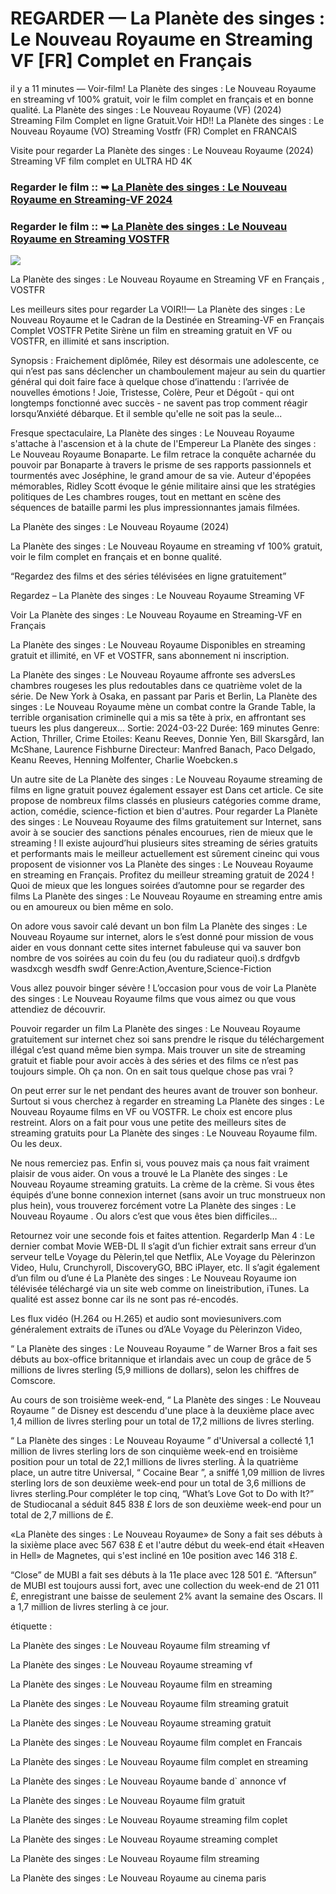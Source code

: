 # REGARDER — La Planète des singes : Le Nouveau Royaume en Streaming VF [FR] Complet en Français

il y a 11 minutes — Voir-film! La Planète des singes : Le Nouveau Royaume en streaming vf 100% gratuit, voir le film complet en français et en bonne qualité. La Planète des singes : Le Nouveau Royaume (VF) (2024) Streaming Film Complet en ligne Gratuit.Voir HD!! La Planète des singes : Le Nouveau Royaume (VO) Streaming Vostfr (FR) Complet en FRANCAIS

Visite pour regarder La Planète des singes : Le Nouveau Royaume (2024) Streaming VF film complet en ULTRA HD 4K

### Regarder le film :: ➥ [La Planète des singes : Le Nouveau Royaume en Streaming-VF 2024](https://t.co/Aqc2biH86e)

### Regarder le film :: ➥ [La Planète des singes : Le Nouveau Royaume en Streaming VOSTFR](https://t.co/Aqc2biH86e)

<p dir="auto"><a href="https://t.co/Aqc2biH86e" title="GOMOVIES" rel="nofollow"><img src="https://i.imgur.com/jhNGoEt.gif" style="max-width: 100%;"></a></p>

La Planète des singes : Le Nouveau Royaume en Streaming VF en Français , VOSTFR

Les meilleurs sites pour regarder La VOIR!!— La Planète des singes : Le Nouveau Royaume et le Cadran de la Destinée en Streaming-VF en Français Complet VOSTFR Petite Sirène un film en streaming gratuit en VF ou VOSTFR, en illimité et sans inscription.

Synopsis : Fraichement diplômée, Riley est désormais une adolescente, ce qui n’est pas sans déclencher un chamboulement majeur au sein du quartier général qui doit faire face à quelque chose d’inattendu : l’arrivée de nouvelles émotions ! Joie, Tristesse, Colère, Peur et Dégoût - qui ont longtemps fonctionné avec succès - ne savent pas trop comment réagir lorsqu’Anxiété débarque. Et il semble qu'elle ne soit pas la seule...

Fresque spectaculaire, La Planète des singes : Le Nouveau Royaume s'attache à l'ascension et à la chute de l'Empereur La Planète des singes : Le Nouveau Royaume Bonaparte. Le film retrace la conquête acharnée du pouvoir par Bonaparte à travers le prisme de ses rapports passionnels et tourmentés avec Joséphine, le grand amour de sa vie. Auteur d'épopées mémorables, Ridley Scott évoque le génie militaire ainsi que les stratégies politiques de Les chambres rouges, tout en mettant en scène des séquences de bataille parmi les plus impressionnantes jamais filmées.

La Planète des singes : Le Nouveau Royaume (2024)

La Planète des singes : Le Nouveau Royaume en streaming vf 100% gratuit, voir le film complet en français et en bonne qualité.

“Regardez des films et des séries télévisées en ligne gratuitement”

Regardez – La Planète des singes : Le Nouveau Royaume Streaming VF

Voir La Planète des singes : Le Nouveau Royaume en Streaming-VF en Français

La Planète des singes : Le Nouveau Royaume Disponibles en streaming gratuit et illimité, en VF et VOSTFR, sans abonnement ni inscription.

La Planète des singes : Le Nouveau Royaume affronte ses adversLes chambres rougeses les plus redoutables dans ce quatrième volet de la série. De New York à Osaka, en passant par Paris et Berlin, La Planète des singes : Le Nouveau Royaume mène un combat contre la Grande Table, la terrible organisation criminelle qui a mis sa tête à prix, en affrontant ses tueurs les plus dangereux... Sortie: 2024-03-22 Durée: 169 minutes Genre: Action, Thriller, Crime Etoiles: Keanu Reeves, Donnie Yen, Bill Skarsgård, Ian McShane, Laurence Fishburne Directeur: Manfred Banach, Paco Delgado, Keanu Reeves, Henning Molfenter, Charlie Woebcken.s

Un autre site de La Planète des singes : Le Nouveau Royaume streaming de films en ligne gratuit pouvez également essayer est Dans cet article. Ce site propose de nombreux films classés en plusieurs catégories comme drame, action, comédie, science-fiction et bien d'autres. Pour regarder La Planète des singes : Le Nouveau Royaume des films gratuitement sur Internet, sans avoir à se soucier des sanctions pénales encourues, rien de mieux que le streaming ! Il existe aujourd’hui plusieurs sites streaming de séries gratuits et performants mais le meilleur actuellement est sûrement cineinc qui vous proposent de visionner vos La Planète des singes : Le Nouveau Royaume en streaming en Français. Profitez du meilleur streaming gratuit de 2024 ! Quoi de mieux que les longues soirées d’automne pour se regarder des films La Planète des singes : Le Nouveau Royaume en streaming entre amis ou en amoureux ou bien même en solo.

On adore vous savoir calé devant un bon film La Planète des singes : Le Nouveau Royaume sur internet, alors le s’est donné pour mission de vous aider en vous donnant cette sites internet fabuleuse qui va sauver bon nombre de vos soirées au coin du feu (ou du radiateur quoi).s drdfgvb wasdxcgh wesdfh swdf Genre:Action,Aventure,Science-Fiction

Vous allez pouvoir binger sévère ! L’occasion pour vous de voir La Planète des singes : Le Nouveau Royaume films que vous aimez ou que vous attendiez de découvrir.

Pouvoir regarder un film La Planète des singes : Le Nouveau Royaume gratuitement sur internet chez soi sans prendre le risque du téléchargement illégal c’est quand même bien sympa. Mais trouver un site de streaming gratuit et fiable pour avoir accès à des séries et des films ce n’est pas toujours simple. Oh ça non. On en sait tous quelque chose pas vrai ?

On peut errer sur le net pendant des heures avant de trouver son bonheur. Surtout si vous cherchez à regarder en streaming La Planète des singes : Le Nouveau Royaume films en VF ou VOSTFR. Le choix est encore plus restreint. Alors on a fait pour vous une petite des meilleurs sites de streaming gratuits pour La Planète des singes : Le Nouveau Royaume film. Ou les deux.

Ne nous remerciez pas. Enfin si, vous pouvez mais ça nous fait vraiment plaisir de vous aider. On vous a trouvé le La Planète des singes : Le Nouveau Royaume streaming gratuits. La crème de la crème. Si vous êtes équipés d’une bonne connexion internet (sans avoir un truc monstrueux non plus hein), vous trouverez forcément votre La Planète des singes : Le Nouveau Royaume . Ou alors c’est que vous êtes bien difficiles…

Retournez voir une seconde fois et faites attention. RegarderIp Man 4 : Le dernier combat Movie WEB-DL Il s’agit d’un fichier extrait sans erreur d’un serveur telLe Voyage du Pèlerin,tel que Netflix, ALe Voyage du Pèlerinzon Video, Hulu, Crunchyroll, DiscoveryGO, BBC iPlayer, etc. Il s’agit également d’un film ou d’une é La Planète des singes : Le Nouveau Royaume ion télévisée téléchargé via un site web comme on lineistribution, iTunes. La qualité est assez bonne car ils ne sont pas ré-encodés.

Les flux vidéo (H.264 ou H.265) et audio sont moviesunivers.com généralement extraits de iTunes ou d’ALe Voyage du Pèlerinzon Video,

“ La Planète des singes : Le Nouveau Royaume ” de Warner Bros a fait ses débuts au box-office britannique et irlandais avec un coup de grâce de 5 millions de livres sterling (5,9 millions de dollars), selon les chiffres de Comscore.

Au cours de son troisième week-end, “ La Planète des singes : Le Nouveau Royaume ” de Disney est descendu d'une place à la deuxième place avec 1,4 million de livres sterling pour un total de 17,2 millions de livres sterling.

“ La Planète des singes : Le Nouveau Royaume ” d'Universal a collecté 1,1 million de livres sterling lors de son cinquième week-end en troisième position pour un total de 22,1 millions de livres sterling. À la quatrième place, un autre titre Universal, “ Cocaine Bear ”, a sniffé 1,09 million de livres sterling lors de son deuxième week-end pour un total de 3,6 millions de livres sterling.Pour compléter le top cinq, “What’s Love Got to Do with It?” de Studiocanal a séduit 845 838 £ lors de son deuxième week-end pour un total de 2,7 millions de £.

«La Planète des singes : Le Nouveau Royaume» de Sony a fait ses débuts à la sixième place avec 567 638 £ et l'autre début du week-end était «Heaven in Hell» de Magnetes, qui s'est incliné en 10e position avec 146 318 £.

“Close” de MUBI a fait ses débuts à la 11e place avec 128 501 £. “Aftersun” de MUBI est toujours aussi fort, avec une collection du week-end de 21 011 £, enregistrant une baisse de seulement 2% avant la semaine des Oscars. Il a 1,7 million de livres sterling à ce jour.

étiquette :

La Planète des singes : Le Nouveau Royaume film streaming vf

La Planète des singes : Le Nouveau Royaume streaming vf

La Planète des singes : Le Nouveau Royaume film en streaming

La Planète des singes : Le Nouveau Royaume film streaming gratuit

La Planète des singes : Le Nouveau Royaume streaming gratuit

La Planète des singes : Le Nouveau Royaume film complet en Francais

La Planète des singes : Le Nouveau Royaume film complet en streaming

La Planète des singes : Le Nouveau Royaume bande d` annonce vf

La Planète des singes : Le Nouveau Royaume film gratuit

La Planète des singes : Le Nouveau Royaume streaming film coplet

La Planète des singes : Le Nouveau Royaume streaming complet

La Planète des singes : Le Nouveau Royaume film streaming

La Planète des singes : Le Nouveau Royaume au cinema paris
